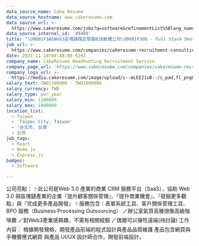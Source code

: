 ```yaml
---
data_source_name: Cake Resume
data_source_hostname: www.cakeresume.com
data_source_url: >-
  https://www.cakeresume.com/jobs?q=software&refinementList%5Blang_name%5D%5B0%5D=English&refinementList%5Bsalary_type%5D=per_year&range%5Bsalary_range%5D%5Bmin%5D=1000000&page=2
data_source_internal_id: '49489'
title: "\U0001F3AEWeb3區塊鏈穩定發展B2B軟體公司\U0001F30D - Full Stack Developer 全端工程師(前端使用React框架，歡迎前端背景人才！未來將負責60%前端+40%後端) - CL"
job_url: >-
  https://www.cakeresume.com/companies/cakeresume-recruitment-consulting/jobs/444024
date: 2022-11-18T08:48:00.520Z
company_name: CakeResume Headhunting Recruitment Service
company_page_url: 'https://www.cakeresume.com/companies/cakeresume-recruitment-consulting'
company_logo_url: >-
  https://media.cakeresume.com/image/upload/s--mLEE21uB--/c_pad,fl_png8,h_200,w_200/v1620881212/vdbipassrdfr8omwzeq6.png
salary_text: TWD1100000 - TWD1800000
salary_currency: TWD
salary_type: per_year
salary_min: 1100000
salary_max: 1800000
location_list:
  - Taiwan
  - 'Taipei City, Taiwan'
  - '台北市, 台灣'
  - 台灣
job_tags:
  - React
  - Node.js
  - Express.js
badges:
  - Software

---
```


公司亮點： ✨此公司是Web 3.0 產業的商業 CRM 服務平台（SaaS），協助 Web 3.0 與區塊鏈產業的企業『提升顧客關係管理』、『提升商業機會』、『發掘更多觀點』與『完成更多產品開發』 ✨服務包含：表單系統工具、客戶關係管理工具、 BPO 服務（Business Processing Outsourcing） 🪄辦公室氣質高雅很像高級咖啡廳 🪄對Web3產業感興趣，不需有相關經驗 🪄偶爾可以彈性遠端(待討論) 工作內容： 根據開發規格，開發產品前端的程式設計與產品品質維護 產品包含網頁與手機響應式網頁 與產品 UI/UX 設計師合作，開發前端設計。